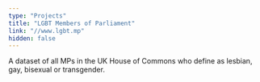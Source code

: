 ```yaml
---
type: "Projects"
title: "LGBT Members of Parliament"
link: "//www.lgbt.mp"
hidden: false
---
```

A dataset of all MPs in the UK House of Commons who define as lesbian, gay, bisexual or transgender.